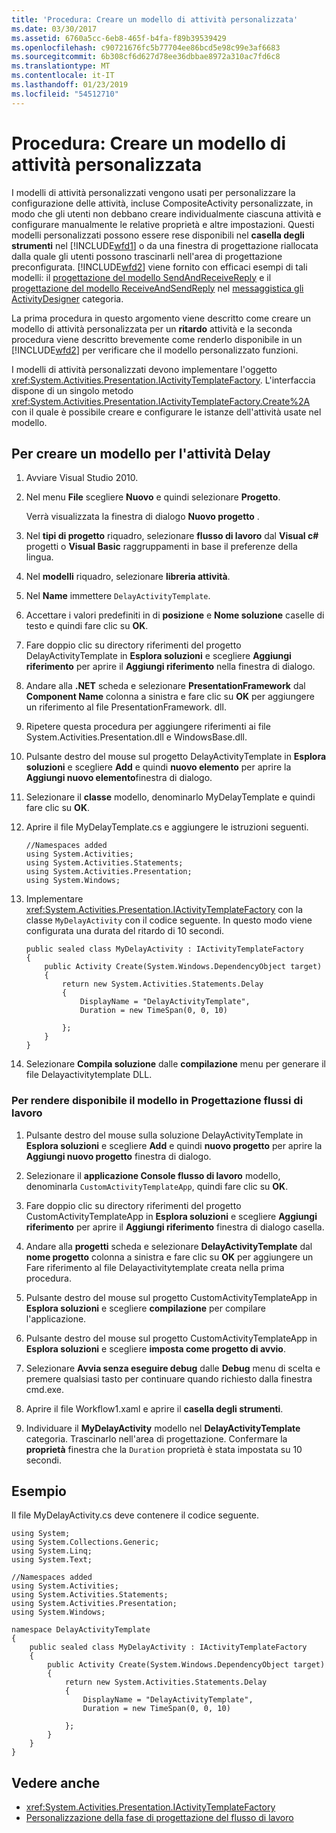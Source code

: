 ```yaml
---
title: 'Procedura: Creare un modello di attività personalizzata'
ms.date: 03/30/2017
ms.assetid: 6760a5cc-6eb8-465f-b4fa-f89b39539429
ms.openlocfilehash: c90721676fc5b77704ee86bcd5e98c99e3af6683
ms.sourcegitcommit: 6b308cf6d627d78ee36dbbae8972a310ac7fd6c8
ms.translationtype: MT
ms.contentlocale: it-IT
ms.lasthandoff: 01/23/2019
ms.locfileid: "54512710"
---
```

# <a name="how-to-create-a-custom-activity-template"></a>Procedura: Creare un modello di attività personalizzata

I modelli di attività personalizzati vengono usati per personalizzare la configurazione delle attività, incluse CompositeActivity personalizzate, in modo che gli utenti non debbano creare individualmente ciascuna attività e configurare manualmente le relative proprietà e altre impostazioni. Questi modelli personalizzati possono essere rese disponibili nel **casella degli strumenti** nel [!INCLUDE[wfd1](../../../includes/wfd1-md.md)] o da una finestra di progettazione riallocata dalla quale gli utenti possono trascinarli nell'area di progettazione preconfigurata. [!INCLUDE[wfd2](../../../includes/wfd2-md.md)] viene fornito con efficaci esempi di tali modelli: il [progettazione del modello SendAndReceiveReply](/visualstudio/workflow-designer/sendandreceivereply-template-designer) e il [progettazione del modello ReceiveAndSendReply](/visualstudio/workflow-designer/receiveandsendreply-template-designer) nel [messaggistica gli ActivityDesigner](/visualstudio/workflow-designer/messaging-activity-designers) categoria.

 La prima procedura in questo argomento viene descritto come creare un modello di attività personalizzata per un **ritardo** attività e la seconda procedura viene descritto brevemente come renderlo disponibile in un [!INCLUDE[wfd2](../../../includes/wfd2-md.md)] per verificare che il modello personalizzato funzioni.

 I modelli di attività personalizzati devono implementare l'oggetto <xref:System.Activities.Presentation.IActivityTemplateFactory>. L'interfaccia dispone di un singolo metodo <xref:System.Activities.Presentation.IActivityTemplateFactory.Create%2A> con il quale è possibile creare e configurare le istanze dell'attività usate nel modello.

## <a name="to-create-a-template-for-the-delay-activity"></a>Per creare un modello per l'attività Delay

1.  Avviare Visual Studio 2010.

2.  Nel menu **File** scegliere **Nuovo** e quindi selezionare **Progetto**.

     Verrà visualizzata la finestra di dialogo **Nuovo progetto** .

3.  Nel **tipi di progetto** riquadro, selezionare **flusso di lavoro** dal **Visual c#** progetti o **Visual Basic** raggruppamenti in base il preferenze della lingua.

4.  Nel **modelli** riquadro, selezionare **libreria attività**.

5.  Nel **Name** immettere `DelayActivityTemplate`.

6.  Accettare i valori predefiniti in di **posizione** e **Nome soluzione** caselle di testo e quindi fare clic su **OK**.

7.  Fare doppio clic su directory riferimenti del progetto DelayActivityTemplate in **Esplora soluzioni** e scegliere **Aggiungi riferimento** per aprire il **Aggiungi riferimento** nella finestra di dialogo.

8.  Andare alla **.NET** scheda e selezionare **PresentationFramework** dal **Component Name** colonna a sinistra e fare clic su **OK** per aggiungere un riferimento al file PresentationFramework. dll.

9. Ripetere questa procedura per aggiungere riferimenti ai file System.Activities.Presentation.dll e WindowsBase.dll.

10. Pulsante destro del mouse sul progetto DelayActivityTemplate in **Esplora soluzioni** e scegliere **Add** e quindi **nuovo elemento** per aprire la **Aggiungi nuovo elemento**finestra di dialogo.

11. Selezionare il **classe** modello, denominarlo MyDelayTemplate e quindi fare clic su **OK**.

12. Aprire il file MyDelayTemplate.cs e aggiungere le istruzioni seguenti.

    ```
    //Namespaces added
    using System.Activities;
    using System.Activities.Statements;
    using System.Activities.Presentation;
    using System.Windows;
    ```

13. Implementare <xref:System.Activities.Presentation.IActivityTemplateFactory> con la classe `MyDelayActivity` con il codice seguente. In questo modo viene configurata una durata del ritardo di 10 secondi.

    ```
    public sealed class MyDelayActivity : IActivityTemplateFactory
    {
        public Activity Create(System.Windows.DependencyObject target)
        {
            return new System.Activities.Statements.Delay
            {
                DisplayName = "DelayActivityTemplate",
                Duration = new TimeSpan(0, 0, 10)

            };
        }
    }
    ```

14. Selezionare **Compila soluzione** dalle **compilazione** menu per generare il file Delayactivitytemplate DLL.

### <a name="to-make-the-template-available-in-a-workflow-designer"></a>Per rendere disponibile il modello in Progettazione flussi di lavoro

1.  Pulsante destro del mouse sulla soluzione DelayActivityTemplate in **Esplora soluzioni** e scegliere **Add** e quindi **nuovo progetto** per aprire la **Aggiungi nuovo progetto** finestra di dialogo.

2.  Selezionare il **applicazione Console flusso di lavoro** modello, denominarla `CustomActivityTemplateApp`, quindi fare clic su **OK**.

3.  Fare doppio clic su directory riferimenti del progetto CustomActivityTemplateApp in **Esplora soluzioni** e scegliere **Aggiungi riferimento** per aprire il **Aggiungi riferimento** finestra di dialogo casella.

4.  Andare alla **progetti** scheda e selezionare **DelayActivityTemplate** dal **nome progetto** colonna a sinistra e fare clic su **OK** per aggiungere un Fare riferimento al file Delayactivitytemplate creata nella prima procedura.

5.  Pulsante destro del mouse sul progetto CustomActivityTemplateApp in **Esplora soluzioni** e scegliere **compilazione** per compilare l'applicazione.

6.  Pulsante destro del mouse sul progetto CustomActivityTemplateApp in **Esplora soluzioni** e scegliere **imposta come progetto di avvio**.

7.  Selezionare **Avvia senza eseguire debug** dalle **Debug** menu di scelta e premere qualsiasi tasto per continuare quando richiesto dalla finestra cmd.exe.

8.  Aprire il file Workflow1.xaml e aprire il **casella degli strumenti**.

9. Individuare il **MyDelayActivity** modello nel **DelayActivityTemplate** categoria. Trascinarlo nell'area di progettazione. Confermare la **proprietà** finestra che la `Duration` proprietà è stata impostata su 10 secondi.

## <a name="example"></a>Esempio
 Il file MyDelayActivity.cs deve contenere il codice seguente.

```
using System;
using System.Collections.Generic;
using System.Linq;
using System.Text;

//Namespaces added
using System.Activities;
using System.Activities.Statements;
using System.Activities.Presentation;
using System.Windows;

namespace DelayActivityTemplate
{
    public sealed class MyDelayActivity : IActivityTemplateFactory
    {
        public Activity Create(System.Windows.DependencyObject target)
        {
            return new System.Activities.Statements.Delay
            {
                DisplayName = "DelayActivityTemplate",
                Duration = new TimeSpan(0, 0, 10)

            };
        }
    }
}
```

## <a name="see-also"></a>Vedere anche

- <xref:System.Activities.Presentation.IActivityTemplateFactory>
- [Personalizzazione della fase di progettazione del flusso di lavoro](../../../docs/framework/windows-workflow-foundation/customizing-the-workflow-design-experience.md)